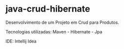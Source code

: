 # java-crud-hibernate

Desenvolvimento de um Projeto em Crud para Produtos.

Tecnologias utilizadas: Maven - Hibernate - Jpa

IDE: Intellij Idea
